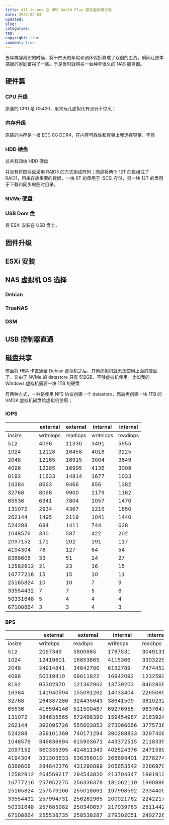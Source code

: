 ```yaml
---
title: All-in-one 之 HPE Gen10 Plus 服务器折腾记录
date: 2022-02-03
updated:
slug:
categories:
tag:
copyright: true
comment: true
---
```


去年裸辞离职的时候，将十四天的年假和调休假折算成了双倍的工资，瞬间让原本拮据的家庭富裕了一些。于是当时就购买一台种草很久的 NAS 服务器。

## 硬件篇

### CPU 升级

原装的 CPU 是 G5420，用来玩儿虚拟化有点弱不惊风；

### 内存升级

原装的内存是一根 ECC 8G DDR4，在内存可靠性和容量上我选择容量，毕竟

### HDD 硬盘

总共有四块 HDD 硬盘

并没有将四块盘采用 RAID5 的方式组成阵列；而是将两个 12T 的盘组成了 RAID1，用来存放重要的数据，一块 6T 的盘用于 iSCSI 存储，另一块 12T 的盘用于下载和同步的临时目录。

### NVMe 硬盘

### USB Dom 盘

将 ESXi 安装在 USB 盘上，

## 固件升级

## ESXi 安装

## NAS 虚拟机 OS 选择

### Debian

### TrueNAS

### DSM

## USB 控制器直通

## 磁盘共享

前面将 HBA 卡直通给 Debian 虚拟机之后，其他虚拟机就无法使用上面的硬盘了。又由于 NVMe 的 datastore 只有 512GB，不够虚拟机使用。比如我的 Windows 虚拟机需要一块 1TB 的硬盘

有两种方式，一种是使用 NFS 协议创建一个 datastore，然后再创建一块 1TB 的 VMDK 虚拟机磁盘给虚拟机使用；

### IOPS

|          | external  | external | internal  | internal |
| -------- | --------- | -------- | --------- | -------- |
| iosize   | writeiops | readiops | writeiops | readiops |
| 512      | 4096      | 11330    | 3491      | 5955     |
| 1024     | 12128     | 16458    | 4018      | 3225     |
| 2048     | 12165     | 16915    | 3004      | 3649     |
| 4096     | 12285     | 16995    | 4136      | 3009     |
| 8192     | 11633     | 14814    | 1677      | 1033     |
| 16384    | 8663      | 9466     | 856       | 1382     |
| 32768    | 8068      | 9900     | 1179      | 1162     |
| 65536    | 6341      | 7804     | 1057      | 1470     |
| 131072   | 2934      | 4367     | 1216      | 1650     |
| 262144   | 1495      | 2119     | 1041      | 1440     |
| 524288   | 684       | 1411     | 744       | 628      |
| 1048576  | 330       | 587      | 422       | 202      |
| 2097152  | 171       | 202      | 191       | 117      |
| 4194304  | 78        | 127      | 64        | 54       |
| 8388608  | 33        | 51       | 24        | 27       |
| 12582912 | 21        | 23       | 16        | 15       |
| 16777216 | 15        | 15       | 10        | 11       |
| 25165824 | 10        | 10       | 7         | 9        |
| 33554432 | 7         | 7        | 5         | 6        |
| 50331648 | 5         | 4        | 4         | 4        |
| 67108864 | 3         | 3        | 4         | 3        |

### BPS

|          | external  | external  | internal  | internal  |
| -------- | --------- | --------- | --------- | --------- |
| iosize   | writebps  | readbps   | writebps  | readbps   |
| 512      | 2097349   | 5800985   | 1787531   | 3049131   |
| 1024     | 12419801  | 16853865  | 4115366   | 3303225   |
| 2048     | 24914841  | 34642786  | 6152789   | 7474452   |
| 4096     | 50319410  | 69611822  | 16942092  | 12325925  |
| 8192     | 95302970  | 121362962 | 13739203  | 8462809   |
| 16384    | 141940594 | 155091262 | 14033404  | 22650691  |
| 32768    | 264387286 | 324435643 | 38641509  | 38102325  |
| 65536    | 415594146 | 511500487 | 69276955  | 96376470  |
| 131072   | 384635665 | 572498390 | 159454987 | 216392452 |
| 262144   | 392095726 | 555603853 | 273066666 | 377573662 |
| 524288   | 359101369 | 740171294 | 390288833 | 329740880 |
| 1048576  | 346636694 | 615903671 | 443372515 | 211833535 |
| 2097152  | 360335395 | 424811343 | 402524376 | 247159929 |
| 4194304  | 331303633 | 536356010 | 268693401 | 227827485 |
| 8388608  | 284842376 | 431290899 | 205653542 | 228697055 |
| 12582912 | 264569217 | 294543820 | 213704347 | 199191261 |
| 16777216 | 257952275 | 256336378 | 181062119 | 199088833 |
| 25165824 | 257579166 | 255018661 | 197998592 | 233440958 |
| 33554432 | 257994731 | 256262965 | 200021762 | 224221733 |
| 50331648 | 257685982 | 250340657 | 217039763 | 251144202 |
| 67108864 | 255538735 | 258538287 | 279302051 | 249272623 |
